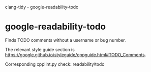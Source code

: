 clang-tidy - google-readability-todo

</div>

# google-readability-todo

Finds TODO comments without a username or bug number.

The relevant style guide section is
<https://google.github.io/styleguide/cppguide.html#TODO_Comments>.

Corresponding cpplint.py check:
<span class="title-ref">readability/todo</span>
